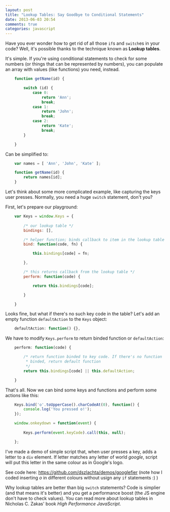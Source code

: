 ```yaml
---
layout: post
title: "Lookup Tables: Say Goodbye to Conditional Statements"
date: 2013-06-03 20:54
comments: true
categories: javascript
---
```


Have you ever wonder how to get rid of all those `if`s and `switch`es in your
code? Well, it's possible thanks to the technique known as **Lookup tables**.

It's simple. If you're using conditional statements to check for some numbers
(or things that can be represented by numbers), you can populate an array with
values (like functions) you need, instead.

<!-- more -->
``` javascript
    function getName(id) {

        switch (id) {
            case 0:
                return 'Ann';
                break;
            case 1:
                return 'John';
                break;
            case 2:
                return 'Kate';
                break;
        }

    }
```
Can be simplified to: 

``` javascript
    var names = [ 'Ann', 'John', 'Kate' ];

    function getName(id) {
        return names[id];
    }
```

Let's think about some more complicated example, like capturing the keys user
presses. Normally, you need a huge `switch` statement, don't you?

First, let's prepare our playground:

``` javascript
    var Keys = window.Keys = {
        
        /* our lookup table */
        bindings: [],

        /* helper function; binds callback to item in the lookup table */
        bind: function(code, fn) {

            this.bindings[code] = fn;

        },

        /* this returns callback from the lookup table */
        perform: function(code) {

            return this.bindings[code];

        }

    }
```

Looks fine, but what if there's no such key code in the table? Let's add an
empty function `defaultAction` to the `Keys` object:
    
``` javascript
    defaultAction: function() {},
```    

We have to modify `Keys.perform` to return binded function or
`defaultAction`:

``` javascript
    perform: function(code) {

        /* return function binded to key code. If there's no function
         * binded, return default function 
         */
        return this.bindings[code] || this.defaultAction;

    }
```

That's all. Now we can bind some keys and functions and perform some actions
like this:

``` javascript
    Keys.bind('o'.toUpperCase().charCodeAt(0), function() {
        console.log('You pressed o!');
    });

    window.onkeydown = function(event) {
        
        Keys.perform(event.keyCode).call(this, null);

    };
```

I've made a demo of simple
script that, when user presses a key, adds a letter to a `div` element. If letter
matches any letter of world *google*, script will put this letter in the same
colour as in Google's logo.

See code here: https://github.com/dszlachta/demos/googlefier (note how I coded inserting *o* in different colours without usign any `if`
statements :) )

Why lookup tables are better than big `switch` statements? Code is simplier
(and that means it's better) and you get a performance boost (the JS engine
don't have to check values). You can read more about lookup tables in Nicholas
C. Zakas' book *High Performance JavaScript*.
